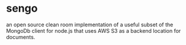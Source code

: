 # sengo
an open source clean room implementation of a useful subset of the MongoDb client for node.js that uses AWS S3 as a backend location for documents.
